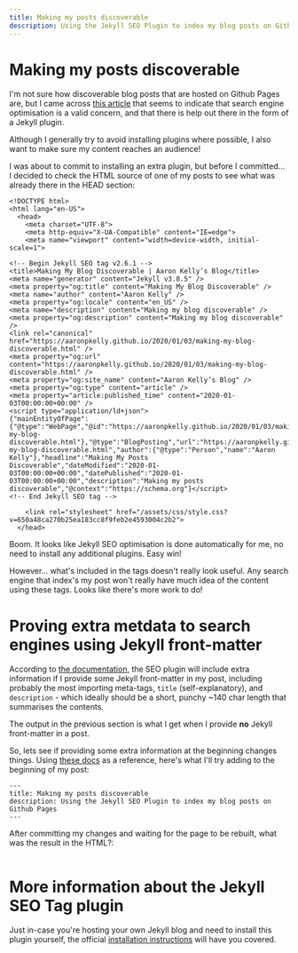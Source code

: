 ```yaml
---
title: Making my posts discoverable
description: Using the Jekyll SEO Plugin to index my blog posts on Github Pages
---
```


# Making my posts discoverable

I'm not sure how discoverable blog posts that are hosted on Github Pages are, but I came across [this article](https://github.blog/2016-05-10-better-discoverability-for-github-pages-sites/) that seems to indicate that search engine optimisation is a valid concern, and that there is help out there in the form of a Jekyll plugin.

Although I generally  try to avoid installing plugins where possible, I also want to make sure my content reaches an audience!

I was about to commit to installing an extra plugin, but before I committed... I decided to check the HTML source of one of my posts to see what was already there in the HEAD section:

```
<!DOCTYPE html>
<html lang="en-US">
  <head>
    <meta charset="UTF-8">
    <meta http-equiv="X-UA-Compatible" content="IE=edge">
    <meta name="viewport" content="width=device-width, initial-scale=1">

<!-- Begin Jekyll SEO tag v2.6.1 -->
<title>Making My Blog Discoverable | Aaron Kelly’s Blog</title>
<meta name="generator" content="Jekyll v3.8.5" />
<meta property="og:title" content="Making My Blog Discoverable" />
<meta name="author" content="Aaron Kelly" />
<meta property="og:locale" content="en_US" />
<meta name="description" content="Making my blog discoverable" />
<meta property="og:description" content="Making my blog discoverable" />
<link rel="canonical" href="https://aaronpkelly.github.io/2020/01/03/making-my-blog-discoverable.html" />
<meta property="og:url" content="https://aaronpkelly.github.io/2020/01/03/making-my-blog-discoverable.html" />
<meta property="og:site_name" content="Aaron Kelly’s Blog" />
<meta property="og:type" content="article" />
<meta property="article:published_time" content="2020-01-03T00:00:00+00:00" />
<script type="application/ld+json">
{"mainEntityOfPage":{"@type":"WebPage","@id":"https://aaronpkelly.github.io/2020/01/03/making-my-blog-discoverable.html"},"@type":"BlogPosting","url":"https://aaronpkelly.github.io/2020/01/03/making-my-blog-discoverable.html","author":{"@type":"Person","name":"Aaron Kelly"},"headline":"Making My Posts Discoverable","dateModified":"2020-01-03T00:00:00+00:00","datePublished":"2020-01-03T00:00:00+00:00","description":"Making my posts discoverable","@context":"https://schema.org"}</script>
<!-- End Jekyll SEO tag -->

    <link rel="stylesheet" href="/assets/css/style.css?v=650a48ca270b25ea183cc8f9feb2e4593004c2b2">
  </head>
```

Boom. It looks like Jekyll SEO optimisation is done automatically for me, no need to install any additional plugins. Easy win!

However... what's included in the tags doesn't really look useful. Any search engine that index's my post won't really have much idea of the content using these tags. Looks like there's more work to do!

# Proving extra metdata to search engines using Jekyll front-matter

According to [the documentation](https://github.com/jekyll/jekyll-seo-tag/blob/master/docs/usage.md), the SEO plugin will include extra information if I provide some Jekyll front-matter in my post, including probably the most importing meta-tags, `title` (self-explanatory), and `description` - which ideally should be a short, punchy ~140 char length that summarises the contents.

The output in the previous section is what I get when I provide **no** Jekyll front-matter in a post.

So, lets see if providing some extra information at the beginning changes things. Using [these docs](https://jekyllrb.com/docs/front-matter/) as a reference, here's what I'll try adding to the beginning of my post:

```
---
title: Making my posts discoverable
description: Using the Jekyll SEO Plugin to index my blog posts on Github Pages
---
```

After committing my changes and waiting for the page to be rebuilt, what was the result in the HTML?:

```
```

# More information about the Jekyll SEO Tag plugin

Just in-case you're hosting your own Jekyll blog and need to install this plugin yourself, the official [installation instructions](https://github.com/jekyll/jekyll-seo-tag/blob/master/docs/installation.md) will have you covered.